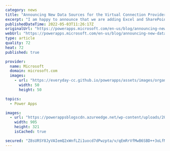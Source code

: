 ```yaml
---
category: news
title: "Announcing New Data Sources for the Virtual Connection Provider"
excerpt: "I am happy to announce that we are adding Excel and SharePoint to the Virtual Connection Providers for Virtual Tables. You may have used the SQL virtual connection provider during its public preview and now we are happy to respond to you requests for more data sources by enabling this functionality for"
publishedDateTime: 2022-05-03T11:26:17Z
originalUrl: "https://powerapps.microsoft.com/en-us/blog/announcing-new-data-sources-for-the-virtual-connection-provider/"
webUrl: "https://powerapps.microsoft.com/en-us/blog/announcing-new-data-sources-for-the-virtual-connection-provider/"
type: article
quality: 72
heat: 72
published: true

provider:
  name: Microsoft
  domain: microsoft.com
  images:
    - url: "https://everyday-cc.github.io/powerapps/assets/images/organizations/microsoft.com-50x50.jpg"
      width: 50
      height: 50

topics:
  - Power Apps

images:
  - url: "https://powerappsblogscdn.azureedge.net/wp-content/uploads/2022/04/logos.jpg"
    width: 905
    height: 321
    isCached: true

secured: "Z8sURSY8JyVAIemQ2xWnfLZi1uocd7dPwzpta/v/qEmRrVfMwB6SBD++3oLfMeCTGMfYdzUawiU1qX9dEsK64ofluTsDsjS3GyiNfNquP/IOHYHyKSH2EJaeYtuLpPq9ricdDY+wRaVfuZgnA69EJpAMZZMsz2vx0AcuZUzeNcwa4PrBQCuCY4L6iHo2jWdkk1z1OwggtEJheret1K/I9lvr87hlGstkdNE9qgOMSP/m8prtJ4ld9kzogyJJPVkCj+Faqq+m3bxPhY/odz+j/fFn1Pj3sP9mcT00x5yDy0pMd8+7EYKWSfbYAbRvvr7T5tVv+kEfT462I3QOkNPzuBTLdpPmpcWPbl9UMXK6XIQ=;zKYh/RK7zvh8Mjq+/AKP9Q=="
---
```


